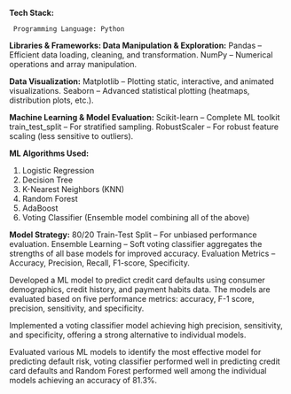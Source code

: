 **Tech Stack:**

     Programming Language: Python 

**Libraries & Frameworks: Data Manipulation & Exploration:**
     Pandas – Efficient data loading, cleaning, and transformation.
     NumPy – Numerical operations and array manipulation.

**Data Visualization:**
    Matplotlib – Plotting static, interactive, and animated visualizations.
    Seaborn – Advanced statistical plotting (heatmaps, distribution plots, etc.).

**Machine Learning & Model Evaluation:**
    Scikit-learn – Complete ML toolkit
    train_test_split – For stratified sampling.
    RobustScaler – For robust feature scaling (less sensitive to outliers).

**ML Algorithms Used:**
   1. Logistic Regression
   2. Decision Tree
   3. K-Nearest Neighbors (KNN)
   4. Random Forest
   5. AdaBoost
   6. Voting Classifier (Ensemble model combining all of the above)

**Model Strategy:**
     80/20 Train-Test Split – For unbiased performance evaluation.
     Ensemble Learning – Soft voting classifier aggregates the strengths of all base models for improved accuracy.
     Evaluation Metrics – Accuracy, Precision, Recall, F1-score, Specificity.



Developed a ML model to predict credit card defaults using consumer demographics, credit history, and payment habits data. The models are evaluated based on five performance metrics: accuracy, F-1 score, precision, sensitivity, and specificity.

Implemented a voting classifier model achieving high precision, sensitivity, and specificity, offering a strong alternative to individual models. 

Evaluated various ML models to identify the most effective model for predicting default risk, voting classifier performed well in predicting credit card defaults and Random Forest performed well among the individual models achieving an accuracy of 81.3%.

